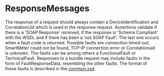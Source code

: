 <!--
SPDX-FileCopyrightText: Contributors to the Documentation project

SPDX-License-Identifier: Apache-2.0
-->

# ResponseMessages

The response of a request should always contain a DeviceIdentification and CorrelationUid which is used in the response request. Assertions validate if there is a 'SOAP Response' received, if the response is 'Schema Compliant' with the WSDL and if there has been a 'not SOAP Fault'. The last one occurs when a fault code is returned. Possible faults are connection timed-out, SmartMeter could not be found, TCP-IP connection error or Correlationuid is unknown. The faults can be among others a FunctionalFault or TechnicalFault. Responses to a bundle request may include faults in the form of FaultResponseData, resembling the other faults. The format of these faults is described in the [common.xsd](https://github.com/OSGP/open-smart-grid-platform/blob/development/osgp/shared/osgp-ws-smartmetering/src/main/resources/schemas/common.xsd).

